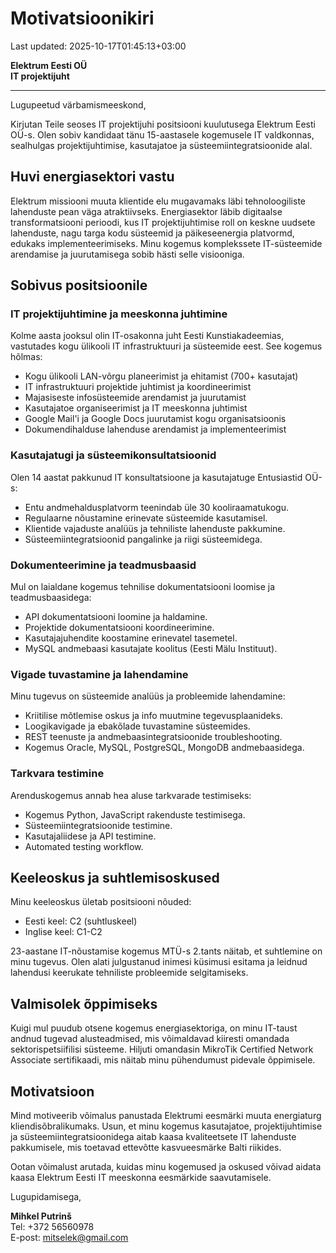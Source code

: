 # Motivatsioonikiri

Last updated: 2025-10-17T01:45:13+03:00

**Elektrum Eesti OÜ**  
**IT projektijuht**

---

Lugupeetud värbamismeeskond,

Kirjutan Teile seoses IT projektijuhi positsiooni kuulutusega Elektrum Eesti OÜ-s. Olen sobiv kandidaat tänu 15-aastasele kogemusele IT valdkonnas, sealhulgas projektijuhtimise, kasutajatoe ja süsteemiintegratsioonide alal.

## Huvi energiasektori vastu

Elektrum missiooni muuta klientide elu mugavamaks läbi tehnoloogiliste lahenduste pean väga atraktiivseks. Energiasektor läbib digitaalse transformatsiooni perioodi, kus IT projektijuhtimise roll on keskne uudsete lahenduste, nagu targa kodu süsteemid ja päikeseenergia platvormd, edukaks implementeerimiseks. Minu kogemus komplekssete IT-süsteemide arendamise ja juurutamisega sobib hästi selle visiooniga.

## Sobivus positsioonile

### IT projektijuhtimine ja meeskonna juhtimine

Kolme aasta jooksul olin IT-osakonna juht Eesti Kunstiakadeemias, vastutades kogu ülikooli IT infrastruktuuri ja süsteemide eest. See kogemus hõlmas:

- Kogu ülikooli LAN-võrgu planeerimist ja ehitamist (700+ kasutajat)
- IT infrastruktuuri projektide juhtimist ja koordineerimist
- Majasiseste infosüsteemide arendamist ja juurutamist
- Kasutajatoe organiseerimist ja IT meeskonna juhtimist
- Google Mail'i ja Google Docs juurutamist kogu organisatsioonis
- Dokumendihalduse lahenduse arendamist ja implementeerimist

### Kasutajatugi ja süsteemikonsultatsioonid

Olen 14 aastat pakkunud IT konsultatsioone ja kasutajatuge Entusiastid OÜ-s:

- Entu andmehaldusplatvorm teenindab üle 30 kooliraamatukogu.
- Regulaarne nõustamine erinevate süsteemide kasutamisel.
- Klientide vajaduste analüüs ja tehniliste lahenduste pakkumine.
- Süsteemiintegratsioonid pangalinke ja riigi süsteemidega.

### Dokumenteerimine ja teadmusbaasid

Mul on laialdane kogemus tehnilise dokumentatsiooni loomise ja teadmusbaasidega:

- API dokumentatsiooni loomine ja haldamine.
- Projektide dokumentatsiooni koordineerimine.
- Kasutajajuhendite koostamine erinevatel tasemetel.
- MySQL andmebaasi kasutajate koolitus (Eesti Mälu Instituut).

### Vigade tuvastamine ja lahendamine

Minu tugevus on süsteemide analüüs ja probleemide lahendamine:

- Kriitilise mõtlemise oskus ja info muutmine tegevusplaanideks.
- Loogikavigade ja ebakõlade tuvastamine süsteemides.
- REST teenuste ja andmebaasintegratsioonide troubleshooting.
- Kogemus Oracle, MySQL, PostgreSQL, MongoDB andmebaasidega.

### Tarkvara testimine

Arenduskogemus annab hea aluse tarkvarade testimiseks:

- Kogemus Python, JavaScript rakenduste testimisega.
- Süsteemiintegratsioonide testimine.
- Kasutajaliidese ja API testimine.
- Automated testing workflow.

## Keeleoskus ja suhtlemisoskused

Minu keeleoskus ületab positsiooni nõuded:

- Eesti keel: C2 (suhtluskeel)
- Inglise keel: C1-C2

23-aastane IT-nõustamise kogemus MTÜ-s 2.tants näitab, et suhtlemine on minu tugevus. Olen alati julgustanud inimesi küsimusi esitama ja leidnud lahendusi keerukate tehniliste probleemide selgitamiseks.

## Valmisolek õppimiseks

Kuigi mul puudub otsene kogemus energiasektoriga, on minu IT-taust andnud tugevad alusteadmised, mis võimaldavad kiiresti omandada sektorispetsiifilisi süsteeme. Hiljuti omandasin MikroTik Certified Network Associate sertifikaadi, mis näitab minu pühendumust pidevale õppimisele.

## Motivatsioon

Mind motiveerib võimalus panustada Elektrumi eesmärki muuta energiaturg kliendisõbralikumaks. Usun, et minu kogemus kasutajatoe, projektijuhtimise ja süsteemiintegratsioonidega aitab kaasa kvaliteetsete IT lahenduste pakkumisele, mis toetavad ettevõtte kasvueesmärke Balti riikides.

Ootan võimalust arutada, kuidas minu kogemused ja oskused võivad aidata kaasa Elektrum Eesti IT meeskonna eesmärkide saavutamisele.

Lugupidamisega,

**Mihkel Putrinš**  
Tel: +372 56560978  
E-post: <mitselek@gmail.com>

